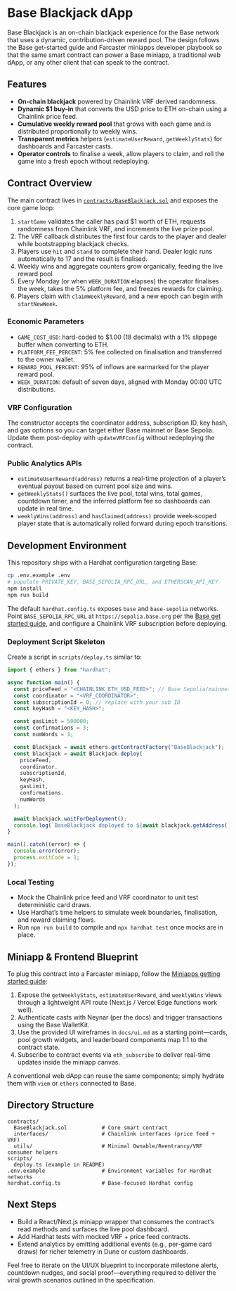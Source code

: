 # Base Blackjack dApp

Base Blackjack is an on-chain blackjack experience for the Base network that uses a dynamic, contribution-driven reward pool. The design follows the Base get-started guide and Farcaster miniapps developer playbook so that the same smart contract can power a Base miniapp, a traditional web dApp, or any other client that can speak to the contract.

## Features

- **On-chain blackjack** powered by Chainlink VRF derived randomness.
- **Dynamic $1 buy-in** that converts the USD price to ETH on-chain using a Chainlink price feed.
- **Cumulative weekly reward pool** that grows with each game and is distributed proportionally to weekly wins.
- **Transparent metrics** helpers (`estimateUserReward`, `getWeeklyStats`) for dashboards and Farcaster casts.
- **Operator controls** to finalise a week, allow players to claim, and roll the game into a fresh epoch without redeploying.

## Contract Overview

The main contract lives in [`contracts/BaseBlackjack.sol`](contracts/BaseBlackjack.sol) and exposes the core game loop:

1. `startGame` validates the caller has paid $1 worth of ETH, requests randomness from Chainlink VRF, and increments the live prize pool.
2. The VRF callback distributes the first four cards to the player and dealer while bootstrapping blackjack checks.
3. Players use `hit` and `stand` to complete their hand. Dealer logic runs automatically to 17 and the result is finalised.
4. Weekly wins and aggregate counters grow organically, feeding the live reward pool.
5. Every Monday (or when `WEEK_DURATION` elapses) the operator finalises the week, takes the 5% platform fee, and freezes rewards for claiming.
6. Players claim with `claimWeeklyReward`, and a new epoch can begin with `startNewWeek`.

### Economic Parameters

- `GAME_COST_USD`: hard-coded to $1.00 (18 decimals) with a 1% slippage buffer when converting to ETH.
- `PLATFORM_FEE_PERCENT`: 5% fee collected on finalisation and transferred to the owner wallet.
- `REWARD_POOL_PERCENT`: 95% of inflows are earmarked for the player reward pool.
- `WEEK_DURATION`: default of seven days, aligned with Monday 00:00 UTC distributions.

### VRF Configuration

The constructor accepts the coordinator address, subscription ID, key hash, and gas options so you can target either Base mainnet or Base Sepolia. Update them post-deploy with `updateVRFConfig` without redeploying the contract.

### Public Analytics APIs

- `estimateUserReward(address)` returns a real-time projection of a player’s eventual payout based on current pool size and wins.
- `getWeeklyStats()` surfaces the live pool, total wins, total games, countdown timer, and the inferred platform fee so dashboards can update in real time.
- `weeklyWins(address)` and `hasClaimed(address)` provide week-scoped player state that is automatically rolled forward during epoch transitions.

## Development Environment

This repository ships with a Hardhat configuration targeting Base:

```bash
cp .env.example .env
# populate PRIVATE_KEY, BASE_SEPOLIA_RPC_URL, and ETHERSCAN_API_KEY
npm install
npm run build
```

The default `hardhat.config.ts` exposes `base` and `base-sepolia` networks. Point `BASE_SEPOLIA_RPC_URL` at `https://sepolia.base.org` per the [Base get started guide](https://docs.base.org/get-started/build-app), and configure a Chainlink VRF subscription before deploying.

### Deployment Script Skeleton

Create a script in `scripts/deploy.ts` similar to:

```ts
import { ethers } from "hardhat";

async function main() {
  const priceFeed = "<CHAINLINK_ETH_USD_FEED>"; // Base Sepolia/mainnet address
  const coordinator = "<VRF_COORDINATOR>";
  const subscriptionId = 0; // replace with your sub ID
  const keyHash = "<KEY_HASH>";

  const gasLimit = 500000;
  const confirmations = 3;
  const numWords = 1;

  const Blackjack = await ethers.getContractFactory("BaseBlackjack");
  const blackjack = await Blackjack.deploy(
    priceFeed,
    coordinator,
    subscriptionId,
    keyHash,
    gasLimit,
    confirmations,
    numWords
  );

  await blackjack.waitForDeployment();
  console.log(`BaseBlackjack deployed to ${await blackjack.getAddress()}`);
}

main().catch((error) => {
  console.error(error);
  process.exitCode = 1;
});
```

### Local Testing

- Mock the Chainlink price feed and VRF coordinator to unit test deterministic card draws.
- Use Hardhat’s time helpers to simulate week boundaries, finalisation, and reward claiming flows.
- Run `npm run build` to compile and `npx hardhat test` once mocks are in place.

## Miniapp & Frontend Blueprint

To plug this contract into a Farcaster miniapp, follow the [Miniapps getting started guide](https://miniapps.farcaster.xyz/docs/getting-started):

1. Expose the `getWeeklyStats`, `estimateUserReward`, and `weeklyWins` views through a lightweight API route (Next.js / Vercel Edge functions work well).
2. Authenticate casts with Neynar (per the docs) and trigger transactions using the Base WalletKit.
3. Use the provided UI wireframes in `docs/ui.md` as a starting point—cards, pool growth widgets, and leaderboard components map 1:1 to the contract state.
4. Subscribe to contract events via `eth_subscribe` to deliver real-time updates inside the miniapp canvas.

A conventional web dApp can reuse the same components; simply hydrate them with `viem` or `ethers` connected to Base.

## Directory Structure

```
contracts/
  BaseBlackjack.sol           # Core smart contract
  interfaces/                 # Chainlink interfaces (price feed + VRF)
  utils/                      # Minimal Ownable/Reentrancy/VRF consumer helpers
scripts/
  deploy.ts (example in README)
.env.example                  # Environment variables for Hardhat networks
hardhat.config.ts             # Base-focused Hardhat config
```

## Next Steps

- Build a React/Next.js miniapp wrapper that consumes the contract’s read methods and surfaces the live pool dashboard.
- Add Hardhat tests with mocked VRF + price feed contracts.
- Extend analytics by emitting additional events (e.g., per-game card draws) for richer telemetry in Dune or custom dashboards.

Feel free to iterate on the UI/UX blueprint to incorporate milestone alerts, countdown nudges, and social proof—everything required to deliver the viral growth scenarios outlined in the specification.

